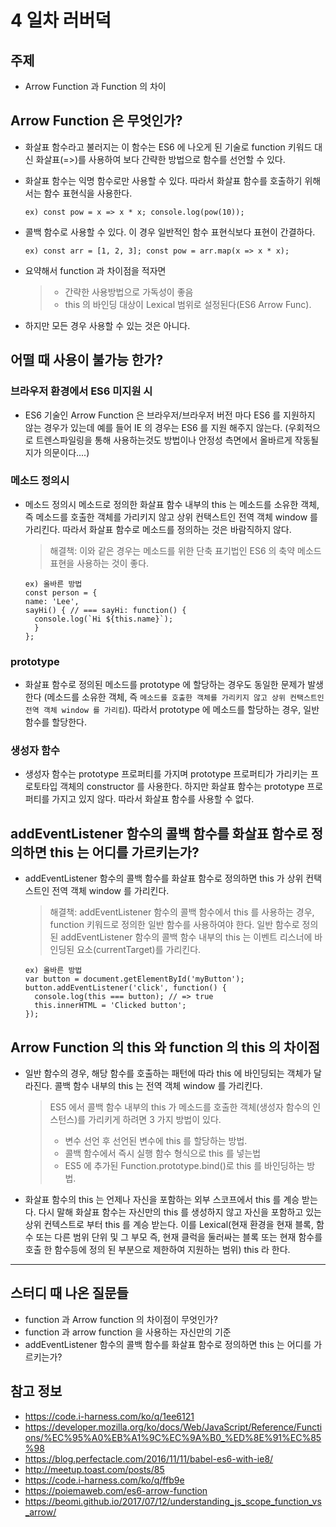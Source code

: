 # 4 일차 러버덕

## 주제

- Arrow Function 과 Function 의 차이

## Arrow Function 은 무엇인가?

- 화살표 함수라고 불러지는 이 함수는 ES6 에 나오게 된 기술로 function 키워드 대신 화살표(=>)를 사용하여 보다 간략한 방법으로 함수를 선언할 수 있다.
- 화살표 함수는 익명 함수로만 사용할 수 있다. 따라서 화살표 함수를 호출하기 위해서는 함수 표현식을 사용한다.

  ```
  ex) const pow = x => x * x; console.log(pow(10));
  ```

- 콜백 함수로 사용할 수 있다. 이 경우 일반적인 함수 표현식보다 표현이 간결하다.

  ```
  ex) const arr = [1, 2, 3]; const pow = arr.map(x => x * x);
  ```

- 요약해서 function 과 차이점을 적자면
  > - 간략한 사용방법으로 가독성이 좋음
  > - this 의 바인딩 대상이 Lexical 범위로 설정된다(ES6 Arrow Func).
- 하지만 모든 경우 사용할 수 있는 것은 아니다.

## 어떨 때 사용이 불가능 한가?

### 브라우저 환경에서 ES6 미지원 시

- ES6 기술인 Arrow Function 은 브라우저/브라우저 버전 마다 ES6 를 지원하지 않는 경우가 있는데 예를 들어 IE 의 경우는 ES6 를 지원 해주지 않는다.
  (우회적으로 트렌스파일링을 통해 사용하는것도 방법이나 안정성 측면에서 올바르게 작동될지가 의문이다....)

### 메소드 정의시

- 메소드 정의시 메소드로 정의한 화살표 함수 내부의 this 는 메소드를 소유한 객체, 즉 메소드를 호출한 객체를 가리키지 않고 상위 컨택스트인 전역 객체 window 를 가리킨다. 따라서 화살표 함수로 메소드를 정의하는 것은 바람직하지 않다.

  > 해결책: 이와 같은 경우는 메소드를 위한 단축 표기법인 ES6 의 축약 메소드 표현을 사용하는 것이 좋다.

  ```
  ex) 올바른 방법
  const person = {
  name: 'Lee',
  sayHi() { // === sayHi: function() {
    console.log(`Hi ${this.name}`);
    }
  };
  ```

### prototype

- 화살표 함수로 정의된 메소드를 prototype 에 할당하는 경우도 동일한 문제가 발생한다
  (메소드를 소유한 객체, 즉 `메소드를 호출한 객체를 가리키지 않고 상위 컨택스트인 전역 객체 window 를 가리킴`).
  따라서 prototype 에 메소드를 할당하는 경우, 일반 함수를 할당한다.

### 생성자 함수

- 생성자 함수는 prototype 프로퍼티를 가지며 prototype 프로퍼티가 가리키는 프로토타입 객체의 constructor 를 사용한다.
  하지만 화살표 함수는 prototype 프로퍼티를 가지고 있지 않다. 따라서 화살표 함수를 사용할 수 없다.

## addEventListener 함수의 콜백 함수를 화살표 함수로 정의하면 this 는 어디를 가르키는가?

- addEventListener 함수의 콜백 함수를 화살표 함수로 정의하면 this 가 상위 컨택스트인 전역 객체 window 를 가리킨다.

  > 해결책: addEventListener 함수의 콜백 함수에서 this 를 사용하는 경우, function 키워드로 정의한 일반 함수를 사용하여야 한다. 일반 함수로 정의된 addEventListener 함수의 콜백 함수 내부의 this 는 이벤트 리스너에 바인딩된 요소(currentTarget)를 가리킨다.

  ```
  ex) 올바른 방법
  var button = document.getElementById('myButton');
  button.addEventListener('click', function() {
    console.log(this === button); // => true
    this.innerHTML = 'Clicked button';
  });
  ```

## Arrow Function 의 this 와 function 의 this 의 차이점

- 일반 함수의 경우, 해당 함수를 호출하는 패턴에 따라 this 에 바인딩되는 객체가 달라진다. 콜백 함수 내부의 this 는 전역 객체 window 를 가리킨다.

  > ES5 에서 콜백 함수 내부의 this 가 메소드를 호출한 객체(생성자 함수의 인스턴스)를 가리키게 하려면 3 가지 방법이 있다.
  >
  > - 변수 선언 후 선언된 변수에 this 를 할당하는 방법.
  > - 콜백 함수에서 즉시 실행 함수 형식으로 this 를 넣는법
  > - ES5 에 추가된 Function.prototype.bind()로 this 를 바인딩하는 방법.

- 화살표 함수의 this 는 언제나 자신을 포함하는 외부 스코프에서 this 를 계승 받는다. 다시 말해 화살표 함수는 자신만의 this 를 생성하지 않고 자신을 포함하고 있는 상위 컨텍스트로 부터 this 를 계승 받는다.
  이를 Lexical(현재 환경을 현재 블록, 함수 또는 다른 범위 단위 및 그 부모 즉, 현재 클럭을 둘러싸는 블록 또는 현재 함수를 호출 한 함수등에 정의 된 부분으로 제한하여 지원하는 범위) this 라 한다.

---

## 스터디 때 나온 질문들

- function 과 Arrow function 의 차이점이 무엇인가?
- function 과 arrow function 을 사용하는 자신만의 기준
- addEventListener 함수의 콜백 함수를 화살표 함수로 정의하면 this 는 어디를 가르키는가?

## 참고 정보

- https://code.i-harness.com/ko/q/1ee6121
- https://developer.mozilla.org/ko/docs/Web/JavaScript/Reference/Functions/%EC%95%A0%EB%A1%9C%EC%9A%B0_%ED%8E%91%EC%85%98
- https://blog.perfectacle.com/2016/11/11/babel-es6-with-ie8/
- http://meetup.toast.com/posts/85
- https://code.i-harness.com/ko/q/ffb9e
- https://poiemaweb.com/es6-arrow-function
- https://beomi.github.io/2017/07/12/understanding_js_scope_function_vs_arrow/
